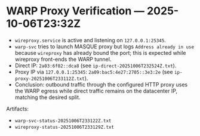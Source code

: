 # WARP Proxy Verification — 2025-10-06T23:32Z

- `wireproxy.service` is active and listening on `127.0.0.1:25345`.
- `warp-svc` tries to launch MASQUE proxy but logs `Address already in use` because `wireproxy` has already bound the port; this is expected while wireproxy front-ends the WARP tunnel.
- Direct IP: `2a03:6f02::dca8` (see `ip-direct-20251006T232524Z.txt`).
- Proxy IP via `127.0.0.1:25345`: `2a09:bac5:4e27:2705::3e3:2e` (see `ip-proxy-20251006T233112Z.txt`).
- Conclusion: outbound traffic through the configured HTTP proxy uses the WARP egress while direct traffic remains on the datacenter IP, matching the desired split.

Artifacts:
- `warp-svc-status-20251006T233122Z.txt`
- `wireproxy-status-20251006T233129Z.txt`
